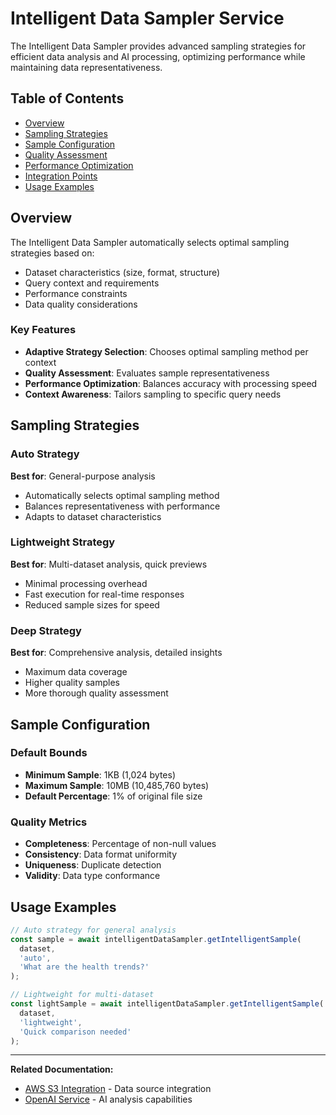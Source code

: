 # Intelligent Data Sampler Service

The Intelligent Data Sampler provides advanced sampling strategies for efficient data analysis and AI processing, optimizing performance while maintaining data representativeness.

## Table of Contents

- [Overview](#overview)
- [Sampling Strategies](#sampling-strategies)
- [Sample Configuration](#sample-configuration)
- [Quality Assessment](#quality-assessment)
- [Performance Optimization](#performance-optimization)
- [Integration Points](#integration-points)
- [Usage Examples](#usage-examples)

## Overview

The Intelligent Data Sampler automatically selects optimal sampling strategies based on:
- Dataset characteristics (size, format, structure)
- Query context and requirements
- Performance constraints
- Data quality considerations

### Key Features

- **Adaptive Strategy Selection**: Chooses optimal sampling method per context
- **Quality Assessment**: Evaluates sample representativeness
- **Performance Optimization**: Balances accuracy with processing speed
- **Context Awareness**: Tailors sampling to specific query needs

## Sampling Strategies

### Auto Strategy
**Best for**: General-purpose analysis
- Automatically selects optimal sampling method
- Balances representativeness with performance
- Adapts to dataset characteristics

### Lightweight Strategy  
**Best for**: Multi-dataset analysis, quick previews
- Minimal processing overhead
- Fast execution for real-time responses
- Reduced sample sizes for speed

### Deep Strategy
**Best for**: Comprehensive analysis, detailed insights
- Maximum data coverage
- Higher quality samples
- More thorough quality assessment

## Sample Configuration

### Default Bounds
- **Minimum Sample**: 1KB (1,024 bytes)
- **Maximum Sample**: 10MB (10,485,760 bytes)  
- **Default Percentage**: 1% of original file size

### Quality Metrics
- **Completeness**: Percentage of non-null values
- **Consistency**: Data format uniformity
- **Uniqueness**: Duplicate detection
- **Validity**: Data type conformance

## Usage Examples

```typescript
// Auto strategy for general analysis
const sample = await intelligentDataSampler.getIntelligentSample(
  dataset, 
  'auto', 
  'What are the health trends?'
);

// Lightweight for multi-dataset
const lightSample = await intelligentDataSampler.getIntelligentSample(
  dataset,
  'lightweight',
  'Quick comparison needed'
);
```

---

**Related Documentation:**
- [AWS S3 Integration](aws-s3.md) - Data source integration
- [OpenAI Service](openai.md) - AI analysis capabilities